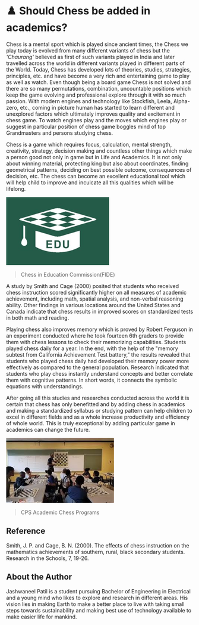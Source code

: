 # ♟️ Should Chess be added in academics?

Chess is a mental sport which is played since ancient times, the Chess
we play today is evolved from many different variants of chess but the
_'Chaurang'_ believed as first of such variants played in India and
later travelled across the world in different variants played in
different parts of the World. Today, Chess has developed lots of
theories, studies, strategies, principles, etc. and have become a very
rich and entertaining game to play as well as watch. Even though being a
board game Chess is not solved and there are so many permutations,
combination, uncountable positions which keep the game evolving and
professional explore through it with so much passion. With modern
engines and technology like Stockfish, Leela, Alpha-zero, etc., coming
in picture human has started to learn different and unexplored factors
which ultimately improves quality and excitement in chess game. To watch
engines play and the moves which engines play or suggest in particular
position of chess game boggles mind of top Grandmasters and persons
studying chess.

Chess is a game which requires focus, calculation, mental strength,
creativity, strategy, decision making and countless other things which
make a person good not only in game but in Life and Academics. It is not
only about winning material, protecting king but also about coordinates,
finding geometrical patterns, deciding on best possible outcome,
consequences of decision, etc. The chess can become an excellent
educational tool which will help child to improve and inculcate all this
qualities which will be lifelong.

![Chess in Education Commission (FIDE)](_static/images/should-chess-be-added-in-academics/media/image1.jpeg)

> Chess in Education Commission(FIDE)

A study by Smith and Cage (2000) posited that students who received
chess instruction scored significantly higher on all measures of
academic achievement, including math, spatial analysis, and non-verbal
reasoning ability. Other findings in various locations around the United
States and Canada indicate that chess results in improved scores on
standardized tests in both math and reading.

Playing chess also improves memory which is proved by Robert Ferguson in
an experiment conducted where he took fourteen 6th graders to provide
them with chess lessons to check their memorizing capabilities. Students
played chess daily for a year. In the end, with the help of the \"memory
subtest from California
Achievement Test battery,\" the results revealed that students who
played chess daily had developed their memory power more effectively as
compared to the general population. Research indicated that students who
play chess instantly understand concepts and better correlate them with
cognitive patterns. In short words, it connects the symbolic equations
with understandings.

After going all this studies and researches conducted across the world
it is certain that chess has only benefitted and by adding chess in
academics and making a standardized syllabus or studying pattern can
help children to excel in different fields and as a whole increase
productivity and efficiency of whole world. This is truly exceptional by
adding particular game in academics can change the future.

![CPS Academic Chess Programs](_static/images/should-chess-be-added-in-academics/media/image2.jpeg)

> CPS Academic Chess Programs

## Reference

Smith, J. P. and Cage, B. N. (2000). The effects of chess instruction on
the mathematics achievements of southern, rural, black secondary
students. Research in the Schools, 7, 19-26.

## About the Author

Jashwaneel Patil is a student pursuing Bachelor of Engineering in
Electrical and a young mind who likes to explore and research in
different areas. His vision lies in making Earth to make a better place
to live with taking small steps towards sustainability and making best
use of technology available to make easier life for mankind.
